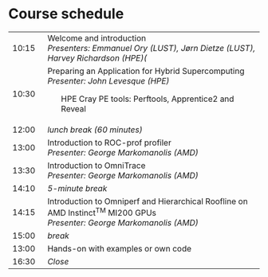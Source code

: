 # Course schedule


<table style="text-align: left;">
<tbody>
    <tr>
        <td>10:15&nbsp;&nbsp;</td>
        <td>Welcome and introduction<br>
        <em>Presenters: Emmanuel Ory (LUST), Jørn Dietze (LUST), Harvey Richardson (HPE)(</em>
        <!-- <br><em>Recording: <code>/project/project_465000388/recordings/00_Introduction.mp4</code> on LUMI only.</em>
        -->
        </td>
    </tr>
    <tr>
        <td>10:30</td>
        <td>Preparing an Application for Hybrid Supercomputing<br/>
        <em>Presenter: John Levesque (HPE)</em>
        <ul>
            <lii>HPE Cray PE tools: Perftools, Apprentice2 and Reveal</li>
        </ul>
        <!--<em>Slide files: <code>/project/project_465000388/slides/HPE/01_EX_Architecture.pdf</code> on LUMI only.</em>
        <br><em>Recording: <code>/project/project_465000388/recordings/01_Cray_EX_Architecture.mp4</code> on LUMI only.</em>
        -->
        </td>
    </tr>
    <tr>
        <td>12:00</td>
        <td><em>lunch break (60 minutes)</em>
        </td>
    </tr>
    <tr>
        <td>13:00</td>
        <td>Introduction to ROC-prof profiler<br/>
        <!--AMD ROCm<sup>TM</sup> Profiling Tools: Rocprof, Omniperf and Omnitrace<br/>-->
        <em>Presenter: George Markomanolis (AMD)</em>
        <!--<br><em><a href="../files/01_introduction_amd_rocm.pdf">Slides for download</a></em>
        <br><em>Recording: <code>/project/project_465000388/recordings/14_Introduction_AMD_ROCm.mp4</code> on LUMI only.</em>
        -->
        </td>
    </tr>
    <tr>
        <td>13:30</td>
        <td>Introduction to OmniTrace<br/>
        <!--AMD ROCm<sup>TM</sup> Profiling Tools: Rocprof, Omniperf and Omnitrace<br/>-->
        <em>Presenter: George Markomanolis (AMD)</em>
        <!--<br><em><a href="../files/01_introduction_amd_rocm.pdf">Slides for download</a></em>
        <br><em>Recording: <code>/project/project_465000388/recordings/14_Introduction_AMD_ROCm.mp4</code> on LUMI only.</em>
        -->
        </td>
    </tr>
    <tr>
        <td>14:10</td>
        <td><em>5-minute break</em>
        </td>
    </tr>
    <tr>
        <td>14:15</td>
        <td>Introduction to Omniperf and Hierarchical Roofline on AMD Instinct<sup>TM</sup> MI200 GPUs<br/>
        <!--AMD ROCm<sup>TM</sup> Profiling Tools: Rocprof, Omniperf and Omnitrace<br/>-->
        <em>Presenter: George Markomanolis (AMD)</em>
        <!--<br><em><a href="../files/01_introduction_amd_rocm.pdf">Slides for download</a></em>
        <br><em>Recording: <code>/project/project_465000388/recordings/14_Introduction_AMD_ROCm.mp4</code> on LUMI only.</em>
        -->
        </td>
    </tr>
    <tr>
        <td>15:00</td>
        <td><em>break</em>
        </td>
    </tr>
    <tr>
        <td>13:00</td>
        <td>Hands-on with examples or own code
        </td>
    </tr> 
    <tr>
        <td>16:30</td>
        <td><em>Close</em>
        </td>
    </tr>
</tbody>
</table>
